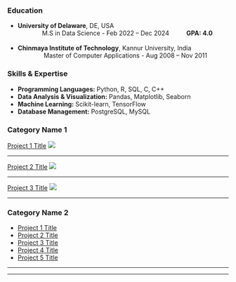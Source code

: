 ### Education
<ul>
<li><strong>University of Delaware</strong>, DE, USA <br> &nbsp; &nbsp; &nbsp; &nbsp;&nbsp; &nbsp; &nbsp; &nbsp;M.S in Data Science - Feb 2022 – Dec 2024 &nbsp; &nbsp; &nbsp; &nbsp; &nbsp;<strong>GPA: 4.0</strong> </li>
    <br>
    <li><strong>Chinmaya Institute of Technology</strong>, Kannur University, India <br>&nbsp; &nbsp; &nbsp; &nbsp;&nbsp;     &nbsp; &nbsp; &nbsp;
    Master of Computer Applications - Aug 2008 – Nov 2011</li>
</ul>

### Skills & Expertise
<ul>
<li><strong>Programming Languages:</strong> Python, R, SQL, C, C++</li>
<li><strong>Data Analysis & Visualization:</strong> Pandas, Matplotlib, Seaborn</li>
<li><strong>Machine Learning:</strong> Scikit-learn, TensorFlow</li>
<li><strong>Database Management:</strong> PostgreSQL, MySQL</li>
</ul>

 
### Category Name 1 

[Project 1 Title](/sample_page)
<img src="images/dummy_thumbnail.jpg?raw=true"/>

---
[Project 2 Title](/pdf/sample_presentation.pdf)
<img src="images/dummy_thumbnail.jpg?raw=true"/>

---
[Project 3 Title](http://example.com/)
<img src="images/dummy_thumbnail.jpg?raw=true"/>

---

### Category Name 2

- [Project 1 Title](http://example.com/)
- [Project 2 Title](http://example.com/)
- [Project 3 Title](http://example.com/)
- [Project 4 Title](http://example.com/)
- [Project 5 Title](http://example.com/)

---

---


